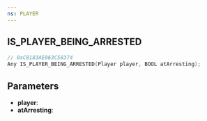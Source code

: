 ```yaml
---
ns: PLAYER
---
```

## IS_PLAYER_BEING_ARRESTED

```c
// 0xC8183AE963C58374
Any IS_PLAYER_BEING_ARRESTED(Player player, BOOL atArresting);
```

## Parameters
* **player**:
* **atArresting**:
